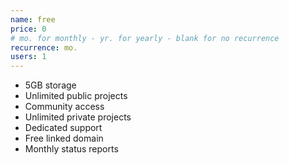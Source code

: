 ```yaml
---
name: free
price: 0
# mo. for monthly - yr. for yearly - blank for no recurrence
recurrence: mo.
users: 1
---
```


 - 5GB storage
 - Unlimited public projects
 - Community access
 - Unlimited private projects
 - Dedicated support
 - Free linked domain
 - Monthly status reports
